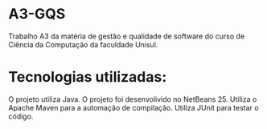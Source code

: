 # A3-GQS
Trabalho A3 da matéria de gestão e qualidade de software do curso de Ciência da Computação da faculdade Unisul.

# Tecnologias utilizadas:
O projeto utiliza Java.
O projeto foi desenvolivido no NetBeans 25.
Utiliza o Apache Maven para a automação de compilação.
Utiliza JUnit para testar o código.
